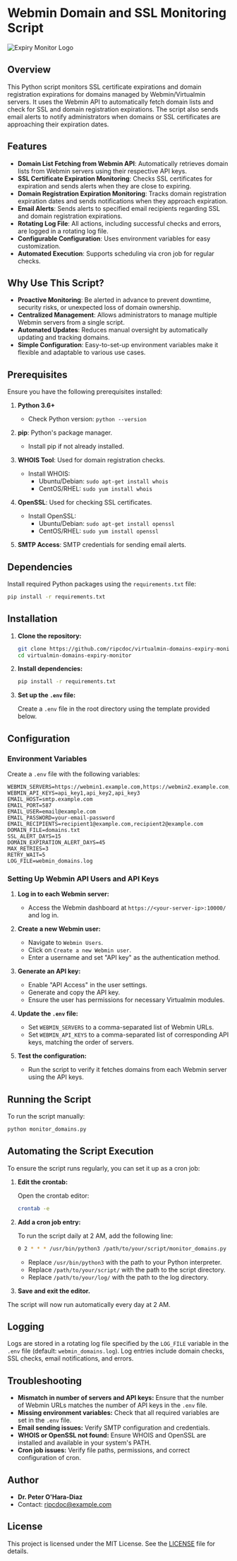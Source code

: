 # Webmin Domain and SSL Monitoring Script

![Expiry Monitor Logo](expiry-monitor-logo.webp)

## Overview

This Python script monitors SSL certificate expirations and domain registration expirations for domains managed by Webmin/Virtualmin servers. It uses the Webmin API to automatically fetch domain lists and check for SSL and domain registration expirations. The script also sends email alerts to notify administrators when domains or SSL certificates are approaching their expiration dates.

## Features

- **Domain List Fetching from Webmin API**: Automatically retrieves domain lists from Webmin servers using their respective API keys.
- **SSL Certificate Expiration Monitoring**: Checks SSL certificates for expiration and sends alerts when they are close to expiring.
- **Domain Registration Expiration Monitoring**: Tracks domain registration expiration dates and sends notifications when they approach expiration.
- **Email Alerts**: Sends alerts to specified email recipients regarding SSL and domain registration expirations.
- **Rotating Log File**: All actions, including successful checks and errors, are logged in a rotating log file.
- **Configurable Configuration**: Uses environment variables for easy customization.
- **Automated Execution**: Supports scheduling via cron job for regular checks.

## Why Use This Script?

- **Proactive Monitoring**: Be alerted in advance to prevent downtime, security risks, or unexpected loss of domain ownership.
- **Centralized Management**: Allows administrators to manage multiple Webmin servers from a single script.
- **Automated Updates**: Reduces manual oversight by automatically updating and tracking domains.
- **Simple Configuration**: Easy-to-set-up environment variables make it flexible and adaptable to various use cases.

## Prerequisites

Ensure you have the following prerequisites installed:

1. **Python 3.6+**
   - Check Python version: `python --version`

2. **pip**: Python's package manager.
   - Install pip if not already installed.

3. **WHOIS Tool**: Used for domain registration checks.
   - Install WHOIS:
     - Ubuntu/Debian: `sudo apt-get install whois`
     - CentOS/RHEL: `sudo yum install whois`

4. **OpenSSL**: Used for checking SSL certificates.
   - Install OpenSSL:
     - Ubuntu/Debian: `sudo apt-get install openssl`
     - CentOS/RHEL: `sudo yum install openssl`

5. **SMTP Access**: SMTP credentials for sending email alerts.

## Dependencies

Install required Python packages using the `requirements.txt` file:

```bash
pip install -r requirements.txt
```

## Installation

1. **Clone the repository:**

    ```bash
    git clone https://github.com/ripcdoc/virtualmin-domains-expiry-monitor.git
    cd virtualmin-domains-expiry-monitor
    ```

2. **Install dependencies:**

    ```bash
    pip install -r requirements.txt
    ```

3. **Set up the `.env` file:**

    Create a `.env` file in the root directory using the template provided below.

## Configuration

### Environment Variables

Create a `.env` file with the following variables:

```env
WEBMIN_SERVERS=https://webmin1.example.com,https://webmin2.example.com,https://webmin3.example.com
WEBMIN_API_KEYS=api_key1,api_key2,api_key3
EMAIL_HOST=smtp.example.com
EMAIL_PORT=587
EMAIL_USER=email@example.com
EMAIL_PASSWORD=your-email-password
EMAIL_RECIPIENTS=recipient1@example.com,recipient2@example.com
DOMAIN_FILE=domains.txt
SSL_ALERT_DAYS=15
DOMAIN_EXPIRATION_ALERT_DAYS=45
MAX_RETRIES=3
RETRY_WAIT=5
LOG_FILE=webmin_domains.log
```

### Setting Up Webmin API Users and API Keys

1. **Log in to each Webmin server:**
   - Access the Webmin dashboard at `https://<your-server-ip>:10000/` and log in.

2. **Create a new Webmin user:**
   - Navigate to `Webmin Users`.
   - Click on `Create a new Webmin user`.
   - Enter a username and set "API key" as the authentication method.

3. **Generate an API key:**
   - Enable "API Access" in the user settings.
   - Generate and copy the API key.
   - Ensure the user has permissions for necessary Virtualmin modules.

4. **Update the `.env` file:**
   - Set `WEBMIN_SERVERS` to a comma-separated list of Webmin URLs.
   - Set `WEBMIN_API_KEYS` to a comma-separated list of corresponding API keys, matching the order of servers.

5. **Test the configuration:**
   - Run the script to verify it fetches domains from each Webmin server using the API keys.

## Running the Script

To run the script manually:

```bash
python monitor_domains.py
```

## Automating the Script Execution

To ensure the script runs regularly, you can set it up as a cron job:

1. **Edit the crontab:**

    Open the crontab editor:

    ```bash
    crontab -e
    ```

2. **Add a cron job entry:**

    To run the script daily at 2 AM, add the following line:

    ```bash
    0 2 * * * /usr/bin/python3 /path/to/your/script/monitor_domains.py >> /path/to/your/log/webmin_domains.log 2>&1
    ```

    - Replace `/usr/bin/python3` with the path to your Python interpreter.
    - Replace `/path/to/your/script/` with the path to the script directory.
    - Replace `/path/to/your/log/` with the path to the log directory.

3. **Save and exit the editor.**

The script will now run automatically every day at 2 AM.

## Logging

Logs are stored in a rotating log file specified by the `LOG_FILE` variable in the `.env` file (default: `webmin_domains.log`). Log entries include domain checks, SSL checks, email notifications, and errors.

## Troubleshooting

- **Mismatch in number of servers and API keys:** Ensure that the number of Webmin URLs matches the number of API keys in the `.env` file.
- **Missing environment variables:** Check that all required variables are set in the `.env` file.
- **Email sending issues:** Verify SMTP configuration and credentials.
- **WHOIS or OpenSSL not found:** Ensure WHOIS and OpenSSL are installed and available in your system's PATH.
- **Cron job issues:** Verify file paths, permissions, and correct configuration of cron.

## Author

- **Dr. Peter O'Hara-Diaz**
- Contact: [ripcdoc@example.com](mailto:ripcdoc@example.com)

## License

This project is licensed under the MIT License. See the [LICENSE](LICENSE) file for details.
